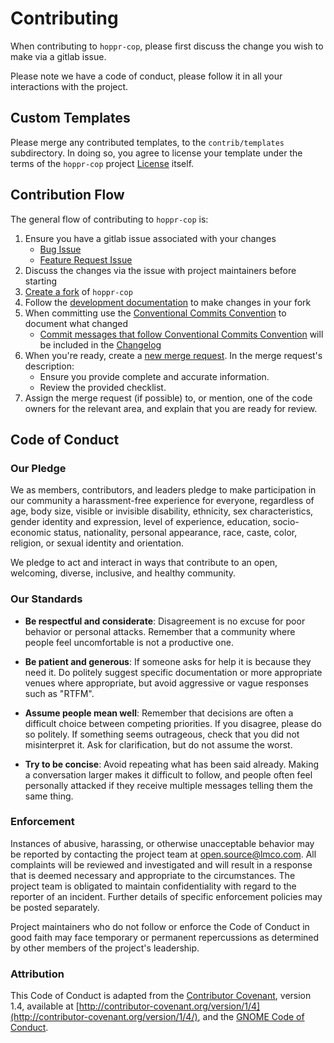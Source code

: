 # Contributing

When contributing to `hoppr-cop`, please first discuss the change you wish to make via a gitlab issue. 

Please note we have a code of conduct, please follow it in all your interactions with the project.

## Custom Templates
Please merge any contributed templates, to the `contrib/templates` subdirectory. In doing so, you agree to license your template under the terms of the `hoppr-cop` project [License](LICENSE.md) itself. 

## Contribution Flow
The general flow of contributing to `hoppr-cop` is:

1. Ensure you have a gitlab issue associated with your changes
    - [Bug Issue](https://gitlab.com/lmco/hoppr/utilities/supply-chain-security/hoppr-cop/-/issues/new?issuable_template=Bug)
    - [Feature Request Issue](https://gitlab.com/lmco/hoppr/utilities/supply-chain-security/hoppr-cop/-/issues/new?issuable_template=Feature%20Request)
1. Discuss the changes via the issue with project maintainers before starting
1. [Create a fork](https://gitlab.com/lmco/hoppr/utilities/supply-chain-security/hoppr-cop/-/forks/new) of `hoppr-cop`
1. Follow the [development documentation](development.md) to make changes in your fork
1. When committing use the [Conventional Commits Convention](https://www.conventionalcommits.org/en/v1.0.0/) to document what changed
    - [Commit messages that follow Conventional Commits Convention](https://www.conventionalcommits.org/en/v1.0.0/) will be
      included in the [Changelog](CHANGELOG.md)
1. When you're ready, create a [new merge request](https://gitlab.com/lmco/hoppr/utilities/supply-chain-security/hoppr-cop/-/merge_requests/new). In the merge request's description:
    - Ensure you provide complete and accurate information.
    - Review the provided checklist.
1. Assign the merge request (if possible) to, or mention, one of the code owners for 
the relevant area, and explain that you are ready for review.

## Code of Conduct

### Our Pledge

We as members, contributors, and leaders pledge to make participation in our
community a harassment-free experience for everyone, regardless of age, body
size, visible or invisible disability, ethnicity, sex characteristics, gender
identity and expression, level of experience, education, socio-economic status,
nationality, personal appearance, race, caste, color, religion, or sexual identity
and orientation.

We pledge to act and interact in ways that contribute to an open, welcoming,
diverse, inclusive, and healthy community.

### Our Standards

 * **Be respectful and considerate**: Disagreement is no excuse for poor behavior or personal
     attacks. Remember that a community where people feel uncomfortable is not a productive one.

 * **Be patient and generous**: If someone asks for help it is because they need it. Do politely
     suggest specific documentation or more appropriate venues where appropriate, but avoid
     aggressive or vague responses such as "RTFM".

 * **Assume people mean well**: Remember that decisions are often a difficult choice between
     competing priorities. If you disagree, please do so politely. If something seems outrageous,
     check that you did not misinterpret it. Ask for clarification, but do not assume the worst.

 * **Try to be concise**: Avoid repeating what has been said already. Making a conversation larger
     makes it difficult to follow, and people often feel personally attacked if they receive multiple
     messages telling them the same thing.

### Enforcement

Instances of abusive, harassing, or otherwise unacceptable behavior may be reported by contacting 
the project team at <open.source@lmco.com>. All complaints will be reviewed and investigated and will 
result in a response that is deemed necessary and appropriate to the circumstances. The project team
is obligated to maintain confidentiality with regard to the reporter of an incident. Further details 
of specific enforcement policies may be posted separately.

Project maintainers who do not follow or enforce the Code of Conduct in good faith may face temporary 
or permanent repercussions as determined by other members of the project's leadership.

### Attribution

This Code of Conduct is adapted from the [Contributor Covenant](http://contributor-covenant.org), version 1.4,
available at [http://contributor-covenant.org/version/1/4](http://contributor-covenant.org/version/1/4/), and the 
[GNOME Code of Conduct](https://gitlab.gnome.org/GNOME/gnome-todo/blob/master/doc/CONTRIBUTING.md#code-of-conduct).
